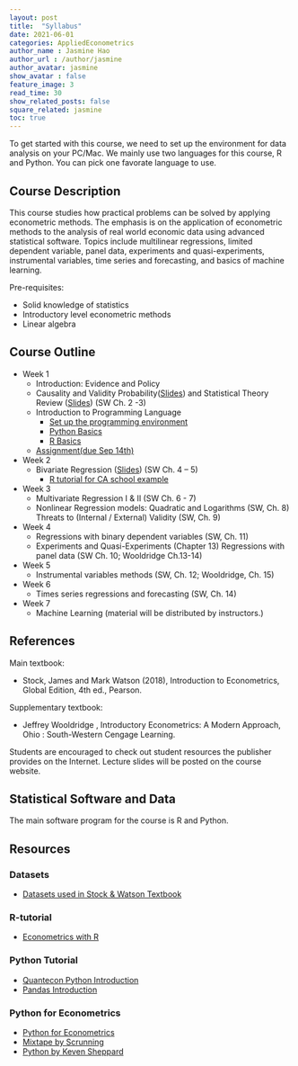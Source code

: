 ```yaml
---
layout: post
title:  "Syllabus"
date: 2021-06-01 
categories: AppliedEconometrics
author_name : Jasmine Hao
author_url : /author/jasmine
author_avatar: jasmine
show_avatar : false
feature_image: 3
read_time: 30
show_related_posts: false
square_related: jasmine
toc: true
---
```



To get started with this course, we need to set up the environment for data analysis on your PC/Mac.
We mainly use two languages for this course, R and Python. You can pick one favorate language to use. 


## Course Description

This course studies how practical problems can be solved by applying econometric methods. 
The emphasis is on the application of econometric methods to the analysis of real world economic data using advanced statistical software. 
Topics include multilinear regressions, limited dependent variable, panel data, experiments and quasi-experiments, instrumental variables, time series and forecasting, and basics of machine learning.

Pre-requisites: 
 - Solid knowledge of statistics
 - Introductory level econometric methods 
 - Linear algebra



## Course Outline 


* Week 1 
   * Introduction: Evidence and Policy 
   * Causality and Validity Probability([Slides](ECON6001/1_probability.pdf)) and Statistical Theory Review ([Slides](ECON6001/2_statistics.pdf)) (SW Ch. 2 -3)  
   * Introduction to Programming Language 
      * [Set up the programming environment](week1-1)
      * [Python Basics](week1-2)
      * [R Basics](https://www.econometrics-with-r.org/1-2-a-very-short-introduction-to-r-and-rstudio.html)
   * [Assignment(due Sep 14th)](ECON6001/W1_assignment.pdf) 
* Week 2 
   * Bivariate Regression ([Slides](../ECON6001/3_Regression.pdf)) (SW Ch. 4 – 5)
     * [R tutorial for CA school example](https://www.econometrics-with-r.org/4-2-estimating-the-coefficients-of-the-linear-regression-model.html)
* Week 3 
   * Multivariate Regression I & II (SW Ch. 6 - 7)
   * Nonlinear Regression models: Quadratic and Logarithms (SW, Ch. 8) Threats to (Internal / External) Validity (SW, Ch. 9)  
* Week 4 
   * Regressions with binary dependent variables (SW, Ch. 11)  
   * Experiments and Quasi-Experiments (Chapter 13) Regressions with panel data (SW Ch. 10; Wooldridge Ch.13-14) 
* Week 5 
   * Instrumental variables methods (SW, Ch. 12; Wooldridge, Ch. 15)
* Week 6 
   * Times series regressions and forecasting (SW, Ch. 14)
* Week 7 
   * Machine Learning (material will be distributed by instructors.)



## References

Main textbook: 
 - Stock, James and Mark Watson (2018), Introduction to Econometrics, Global Edition, 4th ed., Pearson. 

Supplementary textbook: 
 - Jeffrey Wooldridge , Introductory Econometrics: A Modern Approach, Ohio : South-Western Cengage Learning.

Students are encouraged to check out student resources the publisher provides on the Internet. Lecture slides will be posted on the course website. 

## Statistical Software and Data

The main software program for the course is R and Python.

## Resources 

### Datasets

* [Datasets used in Stock & Watson Textbook](http://fmwww.bc.edu/ec-p/data/stockwatson/datasets.list.html)

### R-tutorial

* [Econometrics with R](https://www.econometrics-with-r.org)

### Python  Tutorial

* [Quantecon Python Introduction](https://python.quantecon.org/intro.html)
* [Pandas Introduction](https://pandas.pydata.org/pandas-docs/stable/getting_started/10min.html)

### Python for Econometrics

* [Python for Econometrics](https://scholar.harvard.edu/files/ambell/files/python_for_economists.pdf)
* [Mixtape by Scrunning](https://mixtape.scunning.com/)
* [Python by Keven Sheppard](https://www.kevinsheppard.com/teaching/python/)